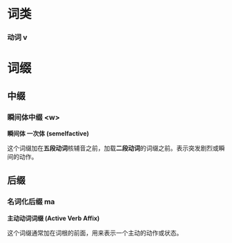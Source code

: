 # 词类
### 动词 v
# 词缀
## 中缀
### 瞬间体中缀 \<w>
**瞬间体 一次体 (semelfactive)**

这个词缀加在**五段动词**核辅音之前，加载**二段动词**的词缀之前。表示突发剧烈或瞬间的动作。

## 后缀
### 名词化后缀 ma
**主动动词词缀 (Active Verb Affix)**

这个词缀通常加在词根的前面，用来表示一个主动的动作或状态。